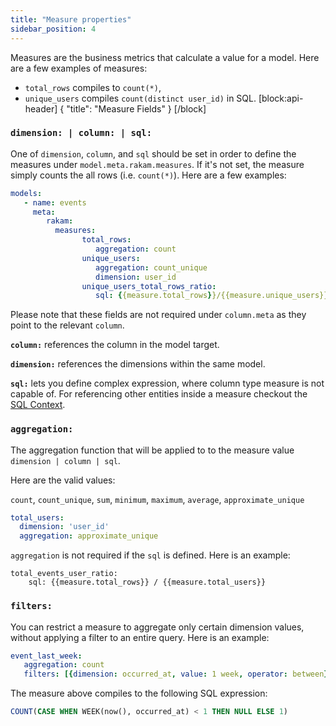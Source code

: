 ```yaml
---
title: "Measure properties"
sidebar_position: 4
---
```


Measures are the business metrics that calculate a value for a model. Here are a few examples of measures: 

* `total_rows` compiles to `count(*)`,
* `unique_users` compiles `count(distinct user_id)` in SQL. 
[block:api-header]
{
  "title": "Measure Fields"
}
[/block]
### `dimension: | column: | sql:`

One of `dimension`, `column`, and `sql` should be set in order to define the measures under `model.meta.rakam.measures`. If it's not set, the measure simply counts the all rows (i.e. `count(*)`). Here are a few examples:


```yml title="models/events.yml"
models:
   - name: events
     meta:
        rakam:
          measures:
				total_rows:
				   aggregation: count
				unique_users:
				   aggregation: count_unique
				   dimension: user_id
				unique_users_total_rows_ratio:
				   sql: {{measure.total_rows}}/{{measure.unique_users}}
```

Please note that these fields are not required under `column.meta` as they point to the relevant `column`.

**`column:`** references the column in the model target. 

**`dimension:`** references the dimensions within the same model.

**`sql:`** lets you define complex expression, where column type measure is not capable of. 
For referencing other entities inside a measure checkout the [SQL Context](sql-context).

### `aggregation:`

The aggregation function that will be applied to to the measure value `dimension | column | sql`.

Here are the valid values:

`count`, `count_unique`, `sum`, `minimum`, `maximum`, `average`, `approximate_unique`

```yml
total_users:
  dimension: 'user_id'
  aggregation: approximate_unique
```

`aggregation` is not required if the `sql` is defined. Here is an example:

```
total_events_user_ratio:
	sql: {{measure.total_rows}} / {{measure.total_users}} 
```

### `filters:`

You can restrict a measure to aggregate only certain dimension values, without applying a filter to an entire query. Here is an example:

```yml
event_last_week:
   aggregation: count
   filters: [{dimension: occurred_at, value: 1 week, operator: between}]
```

The measure above compiles to the following SQL expression:

```sql
COUNT(CASE WHEN WEEK(now(), occurred_at) < 1 THEN NULL ELSE 1)
```